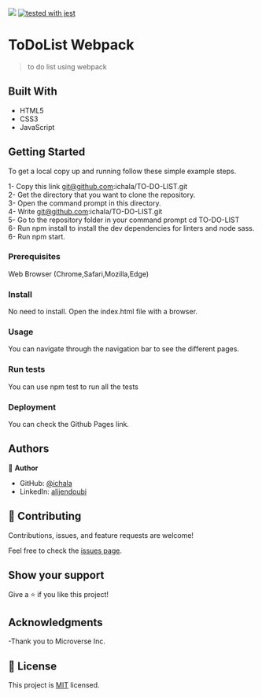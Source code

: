 ![](https://img.shields.io/badge/Microverse-blueviolet) [![tested with jest](https://img.shields.io/badge/tested_with-jest-99424f.svg)](https://github.com/facebook/jest)

# ToDoList Webpack

> to do list using webpack

## Built With

- HTML5
- CSS3
- JavaScript

## Getting Started

To get a local copy up and running follow these simple example steps.

1- Copy this link git@github.com:ichala/TO-DO-LIST.git <br>
2- Get the directory that you want to clone the repository. <br>
3- Open the command prompt in this directory. <br>
4- Write git@github.com:ichala/TO-DO-LIST.git <br>
5- Go to the repository folder in your command prompt cd TO-DO-LIST<br>
6- Run npm install to install the dev dependencies for linters and node sass.
6- Run npm start.
### Prerequisites

Web Browser (Chrome,Safari,Mozilla,Edge)

### Install

No need to install. Open the index.html file with a browser.

### Usage

You can navigate through the navigation bar to see the different pages.

### Run tests

You can use npm test to run all the tests

### Deployment

You can check the Github Pages link.

## Authors

👤 **Author**

- GitHub: [@ichala](https://github.com/ichala/)
- LinkedIn: [alijendoubi](https://www.linkedin.com/in/alijendoubi/)


## 🤝 Contributing

Contributions, issues, and feature requests are welcome!

Feel free to check the [issues page](../../issues/).

## Show your support

Give a ⭐️ if you like this project!

## Acknowledgments

-Thank you to Microverse Inc.

## 📝 License

This project is [MIT](./MIT.md) licensed.
